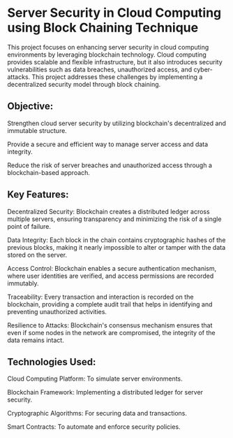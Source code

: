 
# Server Security in Cloud Computing using Block Chaining Technique 
This project focuses on enhancing server security in cloud computing environments by leveraging blockchain technology. Cloud computing provides scalable and flexible infrastructure, but it also introduces security vulnerabilities such as data breaches, unauthorized access, and cyber-attacks. This project addresses these challenges by implementing a decentralized security model through block chaining.

## Objective:
Strengthen cloud server security by utilizing blockchain's decentralized and immutable structure.

Provide a secure and efficient way to manage server access and data integrity.

Reduce the risk of server breaches and unauthorized access through a blockchain-based approach.

## Key Features:
Decentralized Security: Blockchain creates a distributed ledger across multiple servers, ensuring transparency and minimizing the risk of a single point of failure.

Data Integrity: Each block in the chain contains cryptographic hashes of the previous blocks, making it nearly impossible to alter or tamper with the data stored on the server.

Access Control: Blockchain enables a secure authentication mechanism, where user identities are verified, and access permissions are recorded immutably.

Traceability: Every transaction and interaction is recorded on the blockchain, providing a complete audit trail that helps in identifying and preventing unauthorized activities.

Resilience to Attacks: Blockchain's consensus mechanism ensures that even if some nodes in the network are compromised, the integrity of the data remains intact.


## Technologies Used:
Cloud Computing Platform: To simulate server environments.

Blockchain Framework: Implementing a distributed ledger for server security.

Cryptographic Algorithms: For securing data and transactions.

Smart Contracts: To automate and enforce security policies.

